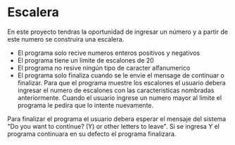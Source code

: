 # Escalera
En este proyecto tendras la oportunidad de ingresar un número y a partir de este numero se construira una escalera.
- El programa solo recive numeros enteros positivos y negativos
- El programa tiene un limite de escalones de 20
- El programa no resive ningún tipo de caracter alfanumerico
- El programa solo finaliza cuando se le envie el mensage de continuar o finalizar.
Para que el programa muestre los escalones el usuario debera ingresar el numero de escalones con las caracteristicas nombradas anteriormente.
Cuando el usuario ingrese un numero mayor al limite el programa le pedira que lo intente nuevamente.

Para finalizar el programa el usuario debera esperar el mensaje del sistema "Do you want to continue? (Y) or other letters to leave". Si se ingresa Y el programa continuara en su defecto el programa finalizara.

